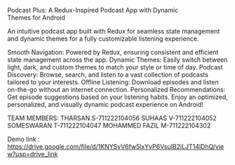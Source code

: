 Podcast Plus: A Redux-Inspired Podcast App with Dynamic Themes for Android

An intuitive podcast app built with Redux for seamless state management and dynamic themes for a fully customizable listening experience.

Smooth Navigation: Powered by Redux, ensuring consistent and efficient state management across the app.
Dynamic Themes: Easily switch between light, dark, and custom themes to match your style or time of day.
Podcast Discovery: Browse, search, and listen to a vast collection of podcasts tailored to your interests.
Offline Listening: Download episodes and listen on-the-go without an internet connection.
Personalized Recommendations: Get episode suggestions based on your listening habits.
Enjoy an optimized, personalized, and visually dynamic podcast experience on Android!

TEAM MEMBERS:
THARSAN.S-711222104056
SUHAAS V-711222104052
SOMESWARAN T-711222104047
MOHAMMED FAZIL M-711222104302




Demo link : https://drive.google.com/file/d/1KNYSyV6fw5lxYvP6VsuIB2jLJT14lDhQ/view?usp=drive_link
